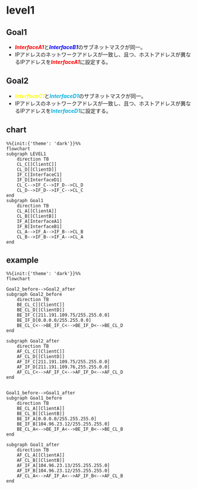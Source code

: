 # level1

## Goal1
* <font color="red">***InterfaceA1***</font>と<font color="blue">***InterfaceB1***</font>のサブネットマスクが同一。
* IPアドレスのネットワークアドレスが一致し、且つ、ホストアドレスが異なるIPアドレスを<font color="red">***InterfaceA1***</font>に設定する。

## Goal2
* <font color="yellow">***InterfaceC1***</font>と<font color="skayblue">***InterfaceD1***</font>のサブネットマスクが同一。
* IPアドレスのネットワークアドレスが一致し、且つ、ホストアドレスが異なるIPアドレスを<font color="skayblue">***InterfaceD1***</font>に設定する。

## chart
```mermaid
%%{init:{'theme': 'dark'}}%%
flowchart
subgraph LEVEL1
    direction TB
    CL_C[[ClientC]]
    CL_D[[ClientD]]
    IF_C[InterfaceC1]
    IF_D[InterfaceD1]
    CL_C-->IF_C-->IF_D-->CL_D
    CL_D-->IF_D-->IF_C-->CL_C
end
subgraph Goal1
    direction TB
    CL_A[[ClientA]]
    CL_B[[ClientB]]
    IF_A[InterfaceA1]
    IF_B[InterfaceB1]
    CL_A-->IF_A-->IF_B-->CL_B
    CL_B-->IF_B-->IF_A-->CL_A
end
```

## example
```mermaid
%%{init:{'theme': 'dark'}}%%
flowchart

Goal2_before-->Goal2_after
subgraph Goal2_before
    direction TB
    BE_CL_C[[ClientC]]
    BE_CL_D[[ClientD]]
    BE_IF_C[211.191.109.75/255.255.0.0]
    BE_IF_D[0.0.0.0/255.255.0.0]
    BE_CL_C<-->BE_IF_C<-->BE_IF_D<-->BE_CL_D
end

subgraph Goal2_after
    direction TB
    AF_CL_C[[ClientC]]
    AF_CL_D[[ClientD]]
    AF_IF_C[211.191.109.75/255.255.0.0]
    AF_IF_D[211.191.109.76,255.255.0.0]
    AF_CL_C<-->AF_IF_C<-->AF_IF_D<-->AF_CL_D
end


Goal1_before-->Goal1_after
subgraph Goal1_before
    direction TB
    BE_CL_A[[ClientA]]
    BE_CL_B[[ClientB]]
    BE_IF_A[0.0.0.0/255.255.255.0]
    BE_IF_B[104.96.23.12/255.255.255.0]
    BE_CL_A<-->BE_IF_A<-->BE_IF_B<-->BE_CL_B
end

subgraph Goal1_after
    direction TB
    AF_CL_A[[ClientA]]
    AF_CL_B[[ClientB]]
    AF_IF_A[104.96.23.13/255.255.255.0]
    AF_IF_B[104.96.23.12/255.255.255.0]
    AF_CL_A<-->AF_IF_A<-->AF_IF_B<-->AF_CL_B
end
```
